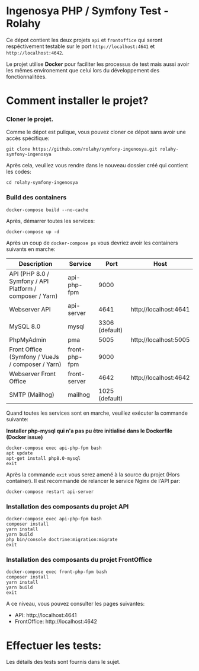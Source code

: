 Ingenosya PHP / Symfony Test - Rolahy
=====================================

Ce dépot contient les deux projets `api` et `frontoffice` qui seront respéctivement testable sur le port `http://localhost:4641` et `http://localhost:4642`.

Le projet utilise **Docker** pour faciliter les processus de test mais aussi avoir les mêmes environement que celui lors du développement des fonctionnalitées.

# Comment installer le projet?

### Cloner le projet.
Comme le dépot est pulique, vous pouvez cloner ce dépot sans avoir une accès spécifique:

```
git clone https://github.com/rolahy/symfony-ingenosya.git rolahy-symfony-ingenosya
```

Après cela, veuillez vous rendre dans le nouveau dossier créé qui contient les codes:
```
cd rolahy-symfony-ingenosya
```
### Build des containers
```
docker-compose build --no-cache
```
Après, démarrer toutes les services:
```
docker-compose up -d
```

Après un coup de `docker-compose ps` vous devriez avoir les containers suivants en marche:

Description|Service|Port|Host
------|---------|-----------|-----------
API (PHP 8.0 / Symfony / API Platform / composer / Yarn)|api-php-fpm|9000|
Webserver API|api-server|4641|http://localhost:4641
MySQL 8.0|mysql|3306 (default)|
PhpMyAdmin|pma|5005|http://localhost:5005
Front Office (Symfony / VueJs / composer / Yarn)|front-php-fpm|9000|
Webserver Front Office|front-server|4642|http://localhost:4642
SMTP (Mailhog)|mailhog|1025 (default)

Quand toutes les services sont en marche, veuillez exécuter la commande suivante:

**Installer php-mysql qui n'a pas pu être initialisé dans le Dockerfile (Docker issue)**
````
docker-compose exec api-php-fpm bash
apt update
apt-get install php8.0-mysql
exit
````

Après la commande `exit` vous serez amené à la source du projet (Hors container).
Il est recommandé de relancer le service Nginx de l'API par:
````
docker-compose restart api-server
````
### Installation des composants du projet API
````
docker-compose exec api-php-fpm bash
composer install
yarn install
yarn build
php bin/console doctrine:migration:migrate
exit
````

### Installation des composants du projet FrontOffice
````
docker-compose exec front-php-fpm bash
composer install
yarn install
yarn build
exit
````

A ce niveau, vous pouvez consulter les pages suivantes:
- API: http://localhost:4641
- FrontOffice: http://localhost:4642

 
# Effectuer les tests:

Les détails des tests sont fournis dans le sujet.



